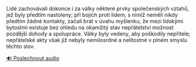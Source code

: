 
Lidé zachovávali dokonce i za války některé prvky společenských vztahů, jež byly předtím nastoleny; při bojích proti lidem, s nimiž neměli nikdy předtím žádné kontakty, začali brát v úvahu myšlenku, že mezi lidskými bytostmi existuje bez ohledu na okamžitý stav nepřátelství možnost pozdější dohody a spolupráce. Války byly vedeny, aby poškodily nepřítele; nepřátelské akty však již nebyly nemilosrdné a nelítostné v plném smyslu těchto slov.

[🔊 Poslechnout audio](/data/7-paragraphs/audio/chapter_37/para_010-Lid-zachovvali-dokonce-i-za-vlky-nkter-prvky.mp3)
